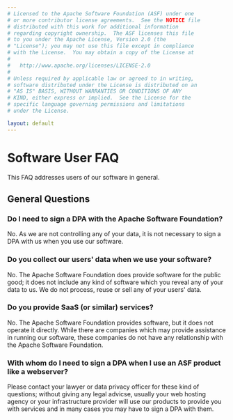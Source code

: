 ```yaml
---
# Licensed to the Apache Software Foundation (ASF) under one
# or more contributor license agreements.  See the NOTICE file
# distributed with this work for additional information
# regarding copyright ownership.  The ASF licenses this file
# to you under the Apache License, Version 2.0 (the
# "License"); you may not use this file except in compliance
# with the License.  You may obtain a copy of the License at
#
#   http://www.apache.org/licenses/LICENSE-2.0
#
# Unless required by applicable law or agreed to in writing,
# software distributed under the License is distributed on an
# "AS IS" BASIS, WITHOUT WARRANTIES OR CONDITIONS OF ANY
# KIND, either express or implied.  See the License for the
# specific language governing permissions and limitations
# under the License.

layout: default
---
```


# Software User FAQ

This FAQ addresses users of our software in general.

## General Questions

### Do I need to sign a DPA with the Apache Software Foundation?

No. As we are not controlling any of your data, it is not necessary
to sign a DPA with us when you use our software.

### Do you collect our users' data when we use your software?

No. The Apache Software Foundation does provide software for the public good;
it does not include any kind of software which you reveal any of your data to us.
We do not process, reuse or sell any of your users' data.

### Do you provide SaaS (or similar) services?

No. The Apache Software Foundation provides software, but it does not operate
it directly. While there are companies which may provide assistance in running
our software, these companies do not have any relationship with the Apache Software Foundation.

### With whom do I need to sign a DPA when I use an ASF product like a webserver?

Please contact your lawyer or data privacy officer for these kind of questions;
without giving any legal advicse, usually your web hosting agency or
your infrastructure provider will use our products to provide you with services
and in many cases you may have to sign a DPA with them. 
